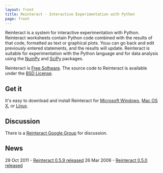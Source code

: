 ```yaml
---
layout: front
title: Reinteract - Interactive Experimentation with Python
page: front
---
```


Reinteract is a system for interactive experimentation with Python. Reinteract worksheets contain Python code combined with the results of that code, formatted as text or graphical plots. Youu can go back and edit previously entered statements, and the results will update. Reinteract is suitable for experimentation with the Python language and for data analysis using the [NumPy](http://numpy.scipy.org) and [SciPy](http://www.scipy.org) packages.

Reinteract is [Free Software](http://www.fsf.org/). The source code to Reinteract is available under the [BSD License](http://www.opensource.org/licenses/bsd-license.php).

Get it
------

It's easy to download and install Reinteract for [Microsoft Windows](/download.html#Windows), [Mac OS X](/download.html#MacOSX), or [Linux](/download.html#Linux).

Discussion
----------

There is a [Reinteract Google Group](http://groups.google.com/group/reinteract) for discussion.

News
----
29 Oct 2011 - [Reinteract 0.5.9 released](http://groups.google.com/group/reinteract/browse_thread/thread/e2b0d88a5829aa31)
26 Mar 2009 - [Reinteract 0.5.0 released](http://blog.fishsoup.net/2009/03/26/reinteract-0-5-0/)

